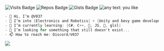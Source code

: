 <img src="https://badges.pufler.dev/years/V037" alt="Visits Badge">  <img src="https://badges.pufler.dev/repos/V037" alt="Repos Badge">  <img src="https://badges.pufler.dev/gists/V037" alt="Gists Badge">
<img alt="any text: you like" src="https://img.shields.io/badge/any_text-you_like-blue">

```cs
- 👋 Hi, I’m @V037
- 👀 I’m into |Electronics and Robotics| + |Unity and bevy game development|
- 🌱 I’m currently learning: |C#, C++, 🐍, JS, 🦀, glsl|
- 💞️ I’m looking for something that still doesn't exist...
- 📫 How to reach me: Discord/V037
```

<img id="result" style="display: block;" src="https://count.getloli.com/get/@V037?theme=rule34">

